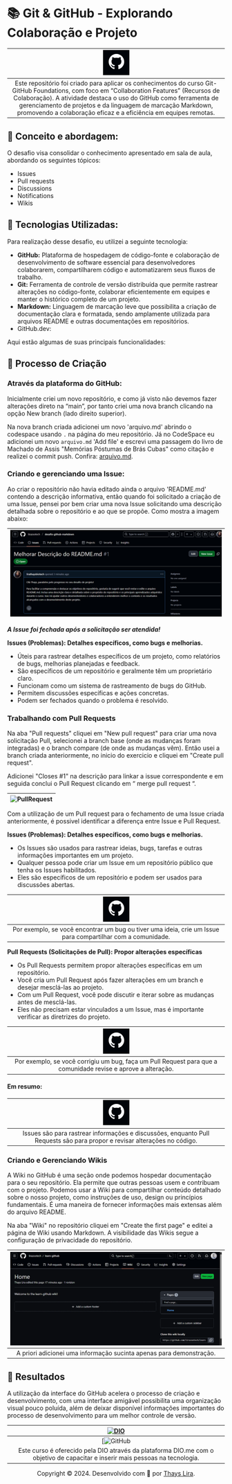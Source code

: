 # 📚 Git & GitHub - Explorando Colaboração e Projeto

| ![OctaCat](https://github.com/lirazootech/learn-github/blob/13f7473c547782275246e2b00c7f11f785a6285c/Octacat.PNG) |
|:--:|
| Este repositório foi criado para aplicar os conhecimentos do curso Git-GitHub Foundations, com foco em “Collaboration Features” (Recursos de Colaboração). A atividade destaca o uso do GitHub como ferramenta de gerenciamento de projetos e da linguagem de marcação Markdown, promovendo a colaboração eficaz e a eficiência em equipes remotas. |

## 🎯 Conceito e abordagem:

O desafio visa consolidar o conhecimento apresentado em sala de aula, abordando os seguintes tópicos:

- Issues
- Pull requests
- Discussions
- Notifications
- Wikis

## 🤖 Tecnologias Utilizadas:

Para realização desse desafio, eu utilizei a seguinte tecnologia:

- **GitHub:** Plataforma de hospedagem de código-fonte e colaboração de desenvolvimento de software essencial para desenvolvedores colaborarem, compartilharem código e automatizarem seus fluxos de trabalho.
- **Git:** Ferramenta de controle de versão distribuída que permite rastrear alterações no código-fonte, colaborar eficientemente em equipes e manter o histórico completo de um projeto.
- **Markdown:** Linguagem de marcação leve que possibilita a criação de documentação clara e formatada, sendo amplamente utilizada para arquivos README e outras documentações em repositórios.
- GitHub.dev: 

Aqui estão algumas de suas principais funcionalidades:

## 🧐 Processo de Criação

### Através da plataforma do GitHub:

  Inicialmente criei um novo repositório, e como já visto não devemos fazer alterações direto na “main”, por tanto criei uma nova branch clicando na opção New branch (lado direito superior).

  Na nova branch criada adicionei um novo 'arquivo.md' abrindo o codespace usando `.` na página do meu repositório. Já no CodeSpace eu adicionei um novo `arquivo.md` 
'Add file' e escrevi uma passagem do livro de Machado de Assis "Memórias Póstumas de Brás Cubas" como citação e realizei o commit push. Confira: <a href="https://github.com/lirazootech/desafio-github-markdown/blob/main/arquivo.md" target="_blank">arquivo.md</a>.

### Criando e gerenciando uma Issue:

  Ao criar o repositório não havia editado ainda o arquivo 'README.md' contendo a descrição informativa, então quando foi solicitado a criação de uma Issue, pensei por bem criar uma nova Issue solicitando uma descrição detalhada sobre o repositório e ao que se propõe. Como mostra a imagem abaixo:

| ![Issue](https://github.com/lirazootech/desafio-github-markdown/blob/main/src/assets/image.png) |
|:--:|
***A Issue foi fechada após a solicitação ser atendida!***

**Issues (Problemas): Detalhes específicos, como bugs e melhorias.**

- Úteis para rastrear detalhes específicos de um projeto, como relatórios de bugs, melhorias planejadas e feedback.
- São específicos de um repositório e geralmente têm um proprietário claro.
- Funcionam como um sistema de rastreamento de bugs do GitHub.
- Permitem discussões específicas e ações concretas.
- Podem ser fechados quando o problema é resolvido.

### Trabalhando com Pull Requests

  Na aba "Pull requests" cliquei em "New pull request" para criar uma nova solicitação Pull, selecionei a branch base (onde as mudanças foram integradas) e o branch compare (de onde as mudanças vêm). Então usei a branch criada anteriormente, no inicio do exercicio e cliquei em "Create pull request".

  Adicionei "Closes #1" na descrição para linkar a issue correspondente e em seguida conclui o Pull Request clicando em “ merge pull request “.

| ![PullRequest]() |
|:--:|
Com a utilização de um Pull request para o fechamento de uma Issue criada anteriormente, é possivel identificar a diferença entre Issue e Pull Request.

**Issues (Problemas): Detalhes específicos, como bugs e melhorias.**

- Os Issues são usados para rastrear ideias, bugs, tarefas e outras informações importantes em um projeto.
- Qualquer pessoa pode criar um Issue em um repositório público que tenha os Issues habilitados.
- Eles são específicos de um repositório e podem ser usados para discussões abertas.

| ![OctaCat](https://github.com/lirazootech/learn-github/blob/13f7473c547782275246e2b00c7f11f785a6285c/Octacat.PNG) |
|:--:|
| Por exemplo, se você encontrar um bug ou tiver uma ideia, crie um Issue para compartilhar com a comunidade. | 

**Pull Requests (Solicitações de Pull): Propor alterações específicas**

- Os Pull Requests permitem propor alterações específicas em um repositório.
- Você cria um Pull Request após fazer alterações em um branch e desejar mesclá-las ao projeto.
- Com um Pull Request, você pode discutir e iterar sobre as mudanças antes de mesclá-las.
- Eles não precisam estar vinculados a um Issue, mas é importante verificar as diretrizes do projeto.

| ![OctaCat](https://github.com/lirazootech/learn-github/blob/13f7473c547782275246e2b00c7f11f785a6285c/Octacat.PNG) |
|:--:|
| Por exemplo, se você corrigiu um bug, faça um Pull Request para que a comunidade revise e aprove a alteração. | 

#### **Em resumo:**

| ![OctaCat](https://github.com/lirazootech/learn-github/blob/13f7473c547782275246e2b00c7f11f785a6285c/Octacat.PNG) |
|:--:|
| Issues são para rastrear informações e discussões, enquanto Pull Requests são para propor e revisar alterações no código. |

### Criando e Gerenciando Wikis

  A Wiki no GitHub é uma seção onde podemos hospedar documentação para o seu repositório. Ela permite que outras pessoas usem e contribuam com o projeto. Podemos usar a Wiki para compartilhar conteúdo detalhado sobre o nosso projeto, como instruções de uso, design ou princípios fundamentais. É uma maneira de fornecer informações mais extensas além do arquivo README.

  Na aba "Wiki" no repositório cliquei em "Create the first page" e editei a página de Wiki usando Markdown. A visibilidade das Wikis segue a configuração de privacidade do repositório.

| ![Wiki](https://github.com/lirazootech/learn-github/blob/c181d275746981b7aab96e49331d9d313127d489/Captura%209.PNG) |
|:--:|
| A priori adicionei uma informação sucinta apenas para demonstração. |

## 🚀 Resultados

  A utilização da interface do GitHub acelera o processo de criação e desenvolvimento, com uma interface amigável possibilita uma organização visual pouco poluída, além de deixar disponível informações importantes do processo de desenvolvimento para um melhor controle de versão.

| [![DIO]()]() |
|:--:|
| [![GitHub]() |
| Este curso é oferecido pela DIO através da plataforma DIO.me com o objetivo de capacitar e inserir mais pessoas na tecnologia. |

  <p align="center">
  Copyright © 2024. Desenvolvido com 🧡 por <a  href="https://lirazootech.vercel.app/">Thays Lira</a>.
  </p>

